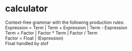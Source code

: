 # calculator
Context-free grammar with the following production rules:<br>
Expression = Term | Term + Expression |  Term - Expression<br>
Term = Factor | Factor * Term | Factor / Term<br>
Factor = Float | (Expression)<br>
Float handled by stof<br>
